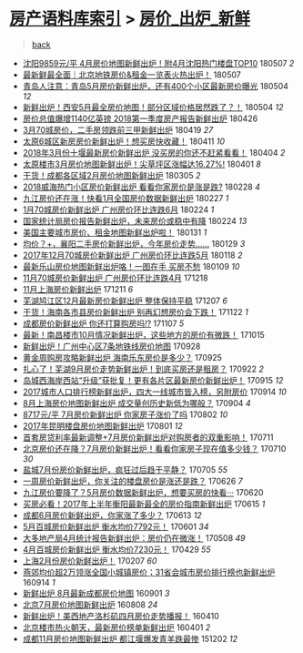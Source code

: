 [房产语料库索引](../../README.md)  > [房价_出炉_新鲜](房价_出炉_新鲜.md)
====
> [back](../README.md)

- [沈阳9859元/平 4月房价地图新鲜出炉！附4月沈阳热门楼盘TOP10](http://jkwz.applinzi.com/ittc/7100374221261898759.html#%E6%B2%88%E9%98%B39859%E5%85%83%2F%E5%B9%B3+4%E6%9C%88%E6%88%BF%E4%BB%B7%E5%9C%B0%E5%9B%BE%E6%96%B0%E9%B2%9C%E5%87%BA%E7%82%89%EF%BC%81%E9%99%844%E6%9C%88%E6%B2%88%E9%98%B3%E7%83%AD%E9%97%A8%E6%A5%BC%E7%9B%98TOP10) 180507 *2* 
- [最新鲜最全面｜北京地铁房价&amp;租金一览表火热出炉！](http://jkwz.applinzi.com/ittc/7100315145878373387.html#%E6%9C%80%E6%96%B0%E9%B2%9C%E6%9C%80%E5%85%A8%E9%9D%A2%EF%BD%9C%E5%8C%97%E4%BA%AC%E5%9C%B0%E9%93%81%E6%88%BF%E4%BB%B7%26amp%3B%E7%A7%9F%E9%87%91%E4%B8%80%E8%A7%88%E8%A1%A8%E7%81%AB%E7%83%AD%E5%87%BA%E7%82%89%EF%BC%81) 180507  
- [青岛人注意：青岛5月房价新鲜出炉，还有400个小区最新房价曝光](http://jkwz.applinzi.com/ittc/7099315698335745041.html#%E9%9D%92%E5%B2%9B%E4%BA%BA%E6%B3%A8%E6%84%8F%EF%BC%9A%E9%9D%92%E5%B2%9B5%E6%9C%88%E6%88%BF%E4%BB%B7%E6%96%B0%E9%B2%9C%E5%87%BA%E7%82%89%EF%BC%8C%E8%BF%98%E6%9C%89400%E4%B8%AA%E5%B0%8F%E5%8C%BA%E6%9C%80%E6%96%B0%E6%88%BF%E4%BB%B7%E6%9B%9D%E5%85%89) 180504 *12* 
- [新鲜出炉！西安5月最全房价地图！部分区域价格居然跌了？！](http://jkwz.applinzi.com/ittc/7099261302189065226.html#%E6%96%B0%E9%B2%9C%E5%87%BA%E7%82%89%EF%BC%81%E8%A5%BF%E5%AE%895%E6%9C%88%E6%9C%80%E5%85%A8%E6%88%BF%E4%BB%B7%E5%9C%B0%E5%9B%BE%EF%BC%81%E9%83%A8%E5%88%86%E5%8C%BA%E5%9F%9F%E4%BB%B7%E6%A0%BC%E5%B1%85%E7%84%B6%E8%B7%8C%E4%BA%86%EF%BC%9F%EF%BC%81) 180504 *12* 
- [房价总值爆增1140亿英镑 2018第一季度房产报告新鲜出炉](http://jkwz.applinzi.com/ittc/7096028236989596689.html#%E6%88%BF%E4%BB%B7%E6%80%BB%E5%80%BC%E7%88%86%E5%A2%9E1140%E4%BA%BF%E8%8B%B1%E9%95%91+2018%E7%AC%AC%E4%B8%80%E5%AD%A3%E5%BA%A6%E6%88%BF%E4%BA%A7%E6%8A%A5%E5%91%8A%E6%96%B0%E9%B2%9C%E5%87%BA%E7%82%89) 180426  
- [3月70城房价，二手房领跌前三甲新鲜出炉](http://jkwz.applinzi.com/ittc/7093629204447101958.html#3%E6%9C%8870%E5%9F%8E%E6%88%BF%E4%BB%B7%EF%BC%8C%E4%BA%8C%E6%89%8B%E6%88%BF%E9%A2%86%E8%B7%8C%E5%89%8D%E4%B8%89%E7%94%B2%E6%96%B0%E9%B2%9C%E5%87%BA%E7%82%89) 180419 *27* 
- [太原6城区新房房价新鲜出炉！想买房快收藏！](http://jkwz.applinzi.com/ittc/7090771295367332871.html#%E5%A4%AA%E5%8E%9F6%E5%9F%8E%E5%8C%BA%E6%96%B0%E6%88%BF%E6%88%BF%E4%BB%B7%E6%96%B0%E9%B2%9C%E5%87%BA%E7%82%89%EF%BC%81%E6%83%B3%E4%B9%B0%E6%88%BF%E5%BF%AB%E6%94%B6%E8%97%8F%EF%BC%81) 180411 *10* 
- [2018年3月份十堰最新房价新鲜出炉 没买房的你还不赶紧看看！](http://jkwz.applinzi.com/ittc/7088155814059836432.html#2018%E5%B9%B43%E6%9C%88%E4%BB%BD%E5%8D%81%E5%A0%B0%E6%9C%80%E6%96%B0%E6%88%BF%E4%BB%B7%E6%96%B0%E9%B2%9C%E5%87%BA%E7%82%89+%E6%B2%A1%E4%B9%B0%E6%88%BF%E7%9A%84%E4%BD%A0%E8%BF%98%E4%B8%8D%E8%B5%B6%E7%B4%A7%E7%9C%8B%E7%9C%8B%EF%BC%81) 180404 *2* 
- [太原楼市3月房价地图新鲜出炉！尖草坪区涨幅达16.27%!](http://jkwz.applinzi.com/ittc/7086907551331648523.html#%E5%A4%AA%E5%8E%9F%E6%A5%BC%E5%B8%823%E6%9C%88%E6%88%BF%E4%BB%B7%E5%9C%B0%E5%9B%BE%E6%96%B0%E9%B2%9C%E5%87%BA%E7%82%89%EF%BC%81%E5%B0%96%E8%8D%89%E5%9D%AA%E5%8C%BA%E6%B6%A8%E5%B9%85%E8%BE%BE16.27%25%21) 180401 *8* 
- [干货！成都各区域2月房价地图新鲜出炉](http://jkwz.applinzi.com/ittc/7076939989466481670.html#%E5%B9%B2%E8%B4%A7%EF%BC%81%E6%88%90%E9%83%BD%E5%90%84%E5%8C%BA%E5%9F%9F2%E6%9C%88%E6%88%BF%E4%BB%B7%E5%9C%B0%E5%9B%BE%E6%96%B0%E9%B2%9C%E5%87%BA%E7%82%89) 180305 *2* 
- [2018威海热门小区房价新鲜出炉  看看你家房价是涨是跌?](http://jkwz.applinzi.com/ittc/7075117367091004433.html#2018%E5%A8%81%E6%B5%B7%E7%83%AD%E9%97%A8%E5%B0%8F%E5%8C%BA%E6%88%BF%E4%BB%B7%E6%96%B0%E9%B2%9C%E5%87%BA%E7%82%89++%E7%9C%8B%E7%9C%8B%E4%BD%A0%E5%AE%B6%E6%88%BF%E4%BB%B7%E6%98%AF%E6%B6%A8%E6%98%AF%E8%B7%8C%3F) 180228 *4* 
- [九江房价还在涨！快看1月全国房价数据新鲜出炉](http://jkwz.applinzi.com/ittc/7074554235595523079.html#%E4%B9%9D%E6%B1%9F%E6%88%BF%E4%BB%B7%E8%BF%98%E5%9C%A8%E6%B6%A8%EF%BC%81%E5%BF%AB%E7%9C%8B1%E6%9C%88%E5%85%A8%E5%9B%BD%E6%88%BF%E4%BB%B7%E6%95%B0%E6%8D%AE%E6%96%B0%E9%B2%9C%E5%87%BA%E7%82%89) 180227 *1* 
- [1月70城房价新鲜出炉 广州房价环比连跌6月](http://jkwz.applinzi.com/ittc/7073671360243303440.html#1%E6%9C%8870%E5%9F%8E%E6%88%BF%E4%BB%B7%E6%96%B0%E9%B2%9C%E5%87%BA%E7%82%89+%E5%B9%BF%E5%B7%9E%E6%88%BF%E4%BB%B7%E7%8E%AF%E6%AF%94%E8%BF%9E%E8%B7%8C6%E6%9C%88) 180224 *1* 
- [国家统计局房价报告新鲜出炉，未来房价或稳中有降](http://jkwz.applinzi.com/ittc/7073655390820893702.html#%E5%9B%BD%E5%AE%B6%E7%BB%9F%E8%AE%A1%E5%B1%80%E6%88%BF%E4%BB%B7%E6%8A%A5%E5%91%8A%E6%96%B0%E9%B2%9C%E5%87%BA%E7%82%89%EF%BC%8C%E6%9C%AA%E6%9D%A5%E6%88%BF%E4%BB%B7%E6%88%96%E7%A8%B3%E4%B8%AD%E6%9C%89%E9%99%8D) 180224 *13* 
- [美国主要城市房价、租金地图新鲜出炉啦！](http://jkwz.applinzi.com/ittc/7064800711789773841.html#%E7%BE%8E%E5%9B%BD%E4%B8%BB%E8%A6%81%E5%9F%8E%E5%B8%82%E6%88%BF%E4%BB%B7%E3%80%81%E7%A7%9F%E9%87%91%E5%9C%B0%E5%9B%BE%E6%96%B0%E9%B2%9C%E5%87%BA%E7%82%89%E5%95%A6%EF%BC%81) 180131 *1* 
- [均价？+，襄阳二手房价新鲜出炉，今年房价走势……](http://jkwz.applinzi.com/ittc/7064097762218345488.html#%E5%9D%87%E4%BB%B7%EF%BC%9F%2B%EF%BC%8C%E8%A5%84%E9%98%B3%E4%BA%8C%E6%89%8B%E6%88%BF%E4%BB%B7%E6%96%B0%E9%B2%9C%E5%87%BA%E7%82%89%EF%BC%8C%E4%BB%8A%E5%B9%B4%E6%88%BF%E4%BB%B7%E8%B5%B0%E5%8A%BF%E2%80%A6%E2%80%A6) 180129 *3* 
- [2017年12月70城房价新鲜出炉 广州房价环比连跌5月](http://jkwz.applinzi.com/ittc/7059861032648836107.html#2017%E5%B9%B412%E6%9C%8870%E5%9F%8E%E6%88%BF%E4%BB%B7%E6%96%B0%E9%B2%9C%E5%87%BA%E7%82%89+%E5%B9%BF%E5%B7%9E%E6%88%BF%E4%BB%B7%E7%8E%AF%E6%AF%94%E8%BF%9E%E8%B7%8C5%E6%9C%88) 180118 *2* 
- [最新乐山房价地图新鲜出炉咯！一图在手 买房不愁](http://jkwz.applinzi.com/ittc/7056542239365268490.html#%E6%9C%80%E6%96%B0%E4%B9%90%E5%B1%B1%E6%88%BF%E4%BB%B7%E5%9C%B0%E5%9B%BE%E6%96%B0%E9%B2%9C%E5%87%BA%E7%82%89%E5%92%AF%EF%BC%81%E4%B8%80%E5%9B%BE%E5%9C%A8%E6%89%8B+%E4%B9%B0%E6%88%BF%E4%B8%8D%E6%84%81) 180109 *10* 
- [11月70城房价新鲜出炉 广州房价环比连跌4月](http://jkwz.applinzi.com/ittc/7048407420504638481.html#11%E6%9C%8870%E5%9F%8E%E6%88%BF%E4%BB%B7%E6%96%B0%E9%B2%9C%E5%87%BA%E7%82%89+%E5%B9%BF%E5%B7%9E%E6%88%BF%E4%BB%B7%E7%8E%AF%E6%AF%94%E8%BF%9E%E8%B7%8C4%E6%9C%88) 171218  
- [11月上海房价新鲜出炉](http://jkwz.applinzi.com/ittc/7045787942939788304.html#11%E6%9C%88%E4%B8%8A%E6%B5%B7%E6%88%BF%E4%BB%B7%E6%96%B0%E9%B2%9C%E5%87%BA%E7%82%89) 171211 *6* 
- [芜湖鸠江区12月最新房价新鲜出炉 整体保持平稳](http://jkwz.applinzi.com/ittc/7044414147171714065.html#%E8%8A%9C%E6%B9%96%E9%B8%A0%E6%B1%9F%E5%8C%BA12%E6%9C%88%E6%9C%80%E6%96%B0%E6%88%BF%E4%BB%B7%E6%96%B0%E9%B2%9C%E5%87%BA%E7%82%89+%E6%95%B4%E4%BD%93%E4%BF%9D%E6%8C%81%E5%B9%B3%E7%A8%B3) 171207 *6* 
- [干货！海南各市县房价新鲜出炉 别再幻想房价会下跌！](http://jkwz.applinzi.com/ittc/7038747509726381072.html#%E5%B9%B2%E8%B4%A7%EF%BC%81%E6%B5%B7%E5%8D%97%E5%90%84%E5%B8%82%E5%8E%BF%E6%88%BF%E4%BB%B7%E6%96%B0%E9%B2%9C%E5%87%BA%E7%82%89+%E5%88%AB%E5%86%8D%E5%B9%BB%E6%83%B3%E6%88%BF%E4%BB%B7%E4%BC%9A%E4%B8%8B%E8%B7%8C%EF%BC%81) 171122 *1* 
- [成都房价新鲜出炉 你还打算购房吗!?](http://jkwz.applinzi.com/ittc/7033171121929716753.html#%E6%88%90%E9%83%BD%E6%88%BF%E4%BB%B7%E6%96%B0%E9%B2%9C%E5%87%BA%E7%82%89+%E4%BD%A0%E8%BF%98%E6%89%93%E7%AE%97%E8%B4%AD%E6%88%BF%E5%90%97%21%3F) 171107 *5* 
- [最新！南昌楼市10月情况新鲜出炉，这些地方的房价有微跌！](http://jkwz.applinzi.com/ittc/7024716283168424976.html#%E6%9C%80%E6%96%B0%EF%BC%81%E5%8D%97%E6%98%8C%E6%A5%BC%E5%B8%8210%E6%9C%88%E6%83%85%E5%86%B5%E6%96%B0%E9%B2%9C%E5%87%BA%E7%82%89%EF%BC%8C%E8%BF%99%E4%BA%9B%E5%9C%B0%E6%96%B9%E7%9A%84%E6%88%BF%E4%BB%B7%E6%9C%89%E5%BE%AE%E8%B7%8C%EF%BC%81) 171015  
- [新鲜出炉！广州中心区7条地铁线房价地图](http://jkwz.applinzi.com/ittc/7018290800692298768.html#%E6%96%B0%E9%B2%9C%E5%87%BA%E7%82%89%EF%BC%81%E5%B9%BF%E5%B7%9E%E4%B8%AD%E5%BF%83%E5%8C%BA7%E6%9D%A1%E5%9C%B0%E9%93%81%E7%BA%BF%E6%88%BF%E4%BB%B7%E5%9C%B0%E5%9B%BE) 170928  
- [黄金周购房攻略新鲜出炉 海南乐东房价是多少？](http://jkwz.applinzi.com/ittc/7017248097393181713.html#%E9%BB%84%E9%87%91%E5%91%A8%E8%B4%AD%E6%88%BF%E6%94%BB%E7%95%A5%E6%96%B0%E9%B2%9C%E5%87%BA%E7%82%89+%E6%B5%B7%E5%8D%97%E4%B9%90%E4%B8%9C%E6%88%BF%E4%BB%B7%E6%98%AF%E5%A4%9A%E5%B0%91%EF%BC%9F) 170925  
- [扎心了！芜湖9月房价走势新鲜出炉！到底买房还是租房？](http://jkwz.applinzi.com/ittc/7016194561297351696.html#%E6%89%8E%E5%BF%83%E4%BA%86%EF%BC%81%E8%8A%9C%E6%B9%969%E6%9C%88%E6%88%BF%E4%BB%B7%E8%B5%B0%E5%8A%BF%E6%96%B0%E9%B2%9C%E5%87%BA%E7%82%89%EF%BC%81%E5%88%B0%E5%BA%95%E4%B9%B0%E6%88%BF%E8%BF%98%E6%98%AF%E7%A7%9F%E6%88%BF%EF%BC%9F) 170922 *2* 
- [岛城西海岸西站“升级”获批复！更有各片区最新房价新鲜出炉！](http://jkwz.applinzi.com/ittc/7013592668033254417.html#%E5%B2%9B%E5%9F%8E%E8%A5%BF%E6%B5%B7%E5%B2%B8%E8%A5%BF%E7%AB%99%E2%80%9C%E5%8D%87%E7%BA%A7%E2%80%9D%E8%8E%B7%E6%89%B9%E5%A4%8D%EF%BC%81%E6%9B%B4%E6%9C%89%E5%90%84%E7%89%87%E5%8C%BA%E6%9C%80%E6%96%B0%E6%88%BF%E4%BB%B7%E6%96%B0%E9%B2%9C%E5%87%BA%E7%82%89%EF%BC%81) 170915 *12* 
- [2017城市人口排行榜新鲜出炉，四大一线城市皆入榜，另附房价](http://jkwz.applinzi.com/ittc/7013182086209602576.html#2017%E5%9F%8E%E5%B8%82%E4%BA%BA%E5%8F%A3%E6%8E%92%E8%A1%8C%E6%A6%9C%E6%96%B0%E9%B2%9C%E5%87%BA%E7%82%89%EF%BC%8C%E5%9B%9B%E5%A4%A7%E4%B8%80%E7%BA%BF%E5%9F%8E%E5%B8%82%E7%9A%86%E5%85%A5%E6%A6%9C%EF%BC%8C%E5%8F%A6%E9%99%84%E6%88%BF%E4%BB%B7) 170914 *10* 
- [8月上海房价地图新鲜出炉 成交量创历史新低为哪般？](http://jkwz.applinzi.com/ittc/7009478565874369553.html#8%E6%9C%88%E4%B8%8A%E6%B5%B7%E6%88%BF%E4%BB%B7%E5%9C%B0%E5%9B%BE%E6%96%B0%E9%B2%9C%E5%87%BA%E7%82%89+%E6%88%90%E4%BA%A4%E9%87%8F%E5%88%9B%E5%8E%86%E5%8F%B2%E6%96%B0%E4%BD%8E%E4%B8%BA%E5%93%AA%E8%88%AC%EF%BC%9F) 170904 *4* 
- [8717元/平 7月房价新鲜出炉 你家房子涨价了吗](http://jkwz.applinzi.com/ittc/6997153572838704145.html#8717%E5%85%83%2F%E5%B9%B3+7%E6%9C%88%E6%88%BF%E4%BB%B7%E6%96%B0%E9%B2%9C%E5%87%BA%E7%82%89+%E4%BD%A0%E5%AE%B6%E6%88%BF%E5%AD%90%E6%B6%A8%E4%BB%B7%E4%BA%86%E5%90%97) 170802 *10* 
- [2017年昆明楼盘房价地图新鲜出炉](http://jkwz.applinzi.com/ittc/6996887522645640208.html#2017%E5%B9%B4%E6%98%86%E6%98%8E%E6%A5%BC%E7%9B%98%E6%88%BF%E4%BB%B7%E5%9C%B0%E5%9B%BE%E6%96%B0%E9%B2%9C%E5%87%BA%E7%82%89) 170801 *12* 
- [首套房贷利率最新调整+7月房价新鲜出炉对购房者的双重影响！](http://jkwz.applinzi.com/ittc/6988986451663258628.html#%E9%A6%96%E5%A5%97%E6%88%BF%E8%B4%B7%E5%88%A9%E7%8E%87%E6%9C%80%E6%96%B0%E8%B0%83%E6%95%B4%2B7%E6%9C%88%E6%88%BF%E4%BB%B7%E6%96%B0%E9%B2%9C%E5%87%BA%E7%82%89%E5%AF%B9%E8%B4%AD%E6%88%BF%E8%80%85%E7%9A%84%E5%8F%8C%E9%87%8D%E5%BD%B1%E5%93%8D%EF%BC%81) 170711  
- [北京房价还在降？7月房价新鲜出炉！看看你家房子现在值多少钱？](http://jkwz.applinzi.com/ittc/6988674612861600772.html#%E5%8C%97%E4%BA%AC%E6%88%BF%E4%BB%B7%E8%BF%98%E5%9C%A8%E9%99%8D%EF%BC%9F7%E6%9C%88%E6%88%BF%E4%BB%B7%E6%96%B0%E9%B2%9C%E5%87%BA%E7%82%89%EF%BC%81%E7%9C%8B%E7%9C%8B%E4%BD%A0%E5%AE%B6%E6%88%BF%E5%AD%90%E7%8E%B0%E5%9C%A8%E5%80%BC%E5%A4%9A%E5%B0%91%E9%92%B1%EF%BC%9F) 170710 *30* 
- [盐城7月份房价新鲜出炉，疯狂过后趋于平静？](http://jkwz.applinzi.com/ittc/6986825660860204036.html#%E7%9B%90%E5%9F%8E7%E6%9C%88%E4%BB%BD%E6%88%BF%E4%BB%B7%E6%96%B0%E9%B2%9C%E5%87%BA%E7%82%89%EF%BC%8C%E7%96%AF%E7%8B%82%E8%BF%87%E5%90%8E%E8%B6%8B%E4%BA%8E%E5%B9%B3%E9%9D%99%EF%BC%9F) 170705 *55* 
- [一周房价新鲜出炉，你关注的楼盘房价是涨还是跌？](http://jkwz.applinzi.com/ittc/6983511083879760901.html#%E4%B8%80%E5%91%A8%E6%88%BF%E4%BB%B7%E6%96%B0%E9%B2%9C%E5%87%BA%E7%82%89%EF%BC%8C%E4%BD%A0%E5%85%B3%E6%B3%A8%E7%9A%84%E6%A5%BC%E7%9B%98%E6%88%BF%E4%BB%B7%E6%98%AF%E6%B6%A8%E8%BF%98%E6%98%AF%E8%B7%8C%EF%BC%9F) 170626 *7* 
- [九江房价要降了？5月房价数据新鲜出炉，想要买房的快看···](http://jkwz.applinzi.com/ittc/6981063328917881860.html#%E4%B9%9D%E6%B1%9F%E6%88%BF%E4%BB%B7%E8%A6%81%E9%99%8D%E4%BA%86%EF%BC%9F5%E6%9C%88%E6%88%BF%E4%BB%B7%E6%95%B0%E6%8D%AE%E6%96%B0%E9%B2%9C%E5%87%BA%E7%82%89%EF%BC%8C%E6%83%B3%E8%A6%81%E4%B9%B0%E6%88%BF%E7%9A%84%E5%BF%AB%E7%9C%8B%C2%B7%C2%B7%C2%B7) 170620  
- [买房必看！2017年上半年衡阳最新最全的房价指南新鲜出炉](http://jkwz.applinzi.com/ittc/6979455547043480580.html#%E4%B9%B0%E6%88%BF%E5%BF%85%E7%9C%8B%EF%BC%812017%E5%B9%B4%E4%B8%8A%E5%8D%8A%E5%B9%B4%E8%A1%A1%E9%98%B3%E6%9C%80%E6%96%B0%E6%9C%80%E5%85%A8%E7%9A%84%E6%88%BF%E4%BB%B7%E6%8C%87%E5%8D%97%E6%96%B0%E9%B2%9C%E5%87%BA%E7%82%89) 170615 *1* 
- [成都6月房价新鲜出炉，你家涨了多少？](http://jkwz.applinzi.com/ittc/6978592310475359236.html#%E6%88%90%E9%83%BD6%E6%9C%88%E6%88%BF%E4%BB%B7%E6%96%B0%E9%B2%9C%E5%87%BA%E7%82%89%EF%BC%8C%E4%BD%A0%E5%AE%B6%E6%B6%A8%E4%BA%86%E5%A4%9A%E5%B0%91%EF%BC%9F) 170613 *12* 
- [5月百城房价新鲜出炉 衡水均价7792元！](http://jkwz.applinzi.com/ittc/6974277057457423365.html#5%E6%9C%88%E7%99%BE%E5%9F%8E%E6%88%BF%E4%BB%B7%E6%96%B0%E9%B2%9C%E5%87%BA%E7%82%89+%E8%A1%A1%E6%B0%B4%E5%9D%87%E4%BB%B77792%E5%85%83%EF%BC%81) 170601 *34* 
- [大多地产局4月统计报告新鲜出炉：房价仍在微涨！](http://jkwz.applinzi.com/ittc/6965336761814221828.html#%E5%A4%A7%E5%A4%9A%E5%9C%B0%E4%BA%A7%E5%B1%804%E6%9C%88%E7%BB%9F%E8%AE%A1%E6%8A%A5%E5%91%8A%E6%96%B0%E9%B2%9C%E5%87%BA%E7%82%89%EF%BC%9A%E6%88%BF%E4%BB%B7%E4%BB%8D%E5%9C%A8%E5%BE%AE%E6%B6%A8%EF%BC%81) 170508 *49* 
- [4月百城房价新鲜出炉 衡水均价7230元！](http://jkwz.applinzi.com/ittc/6961900517105075204.html#4%E6%9C%88%E7%99%BE%E5%9F%8E%E6%88%BF%E4%BB%B7%E6%96%B0%E9%B2%9C%E5%87%BA%E7%82%89+%E8%A1%A1%E6%B0%B4%E5%9D%87%E4%BB%B77230%E5%85%83%EF%BC%81) 170429 *55* 
- [上海2月份房价新鲜出炉！](http://jkwz.applinzi.com/ittc/6931889005754057733.html#%E4%B8%8A%E6%B5%B72%E6%9C%88%E4%BB%BD%E6%88%BF%E4%BB%B7%E6%96%B0%E9%B2%9C%E5%87%BA%E7%82%89%EF%BC%81) 170207 *60* 
- [燕郊均价超2万领涨全国小城镇房价；31省会城市房价排行榜也新鲜出炉](http://jkwz.applinzi.com/ittc/6877679571402490885.html#%E7%87%95%E9%83%8A%E5%9D%87%E4%BB%B7%E8%B6%852%E4%B8%87%E9%A2%86%E6%B6%A8%E5%85%A8%E5%9B%BD%E5%B0%8F%E5%9F%8E%E9%95%87%E6%88%BF%E4%BB%B7%EF%BC%9B31%E7%9C%81%E4%BC%9A%E5%9F%8E%E5%B8%82%E6%88%BF%E4%BB%B7%E6%8E%92%E8%A1%8C%E6%A6%9C%E4%B9%9F%E6%96%B0%E9%B2%9C%E5%87%BA%E7%82%89) 160914 *1* 
- [新鲜出炉 8月最新成都房价地图](http://jkwz.applinzi.com/ittc/6872835024138798085.html#%E6%96%B0%E9%B2%9C%E5%87%BA%E7%82%89+8%E6%9C%88%E6%9C%80%E6%96%B0%E6%88%90%E9%83%BD%E6%88%BF%E4%BB%B7%E5%9C%B0%E5%9B%BE) 160901 *3* 
- [北京7月房价地图新鲜出炉](http://jkwz.applinzi.com/ittc/6864044970230678532.html#%E5%8C%97%E4%BA%AC7%E6%9C%88%E6%88%BF%E4%BB%B7%E5%9C%B0%E5%9B%BE%E6%96%B0%E9%B2%9C%E5%87%BA%E7%82%89) 160808 *24* 
- [新鲜出炉！美西地产洛杉矶四月房价走势播报！](http://jkwz.applinzi.com/ittc/6819382235853489156.html#%E6%96%B0%E9%B2%9C%E5%87%BA%E7%82%89%EF%BC%81%E7%BE%8E%E8%A5%BF%E5%9C%B0%E4%BA%A7%E6%B4%9B%E6%9D%89%E7%9F%B6%E5%9B%9B%E6%9C%88%E6%88%BF%E4%BB%B7%E8%B5%B0%E5%8A%BF%E6%92%AD%E6%8A%A5%EF%BC%81) 160410  
- [北京楼市热火朝天，最新房价榜单新鲜出炉](http://jkwz.applinzi.com/ittc/6816150639226651652.html#%E5%8C%97%E4%BA%AC%E6%A5%BC%E5%B8%82%E7%83%AD%E7%81%AB%E6%9C%9D%E5%A4%A9%EF%BC%8C%E6%9C%80%E6%96%B0%E6%88%BF%E4%BB%B7%E6%A6%9C%E5%8D%95%E6%96%B0%E9%B2%9C%E5%87%BA%E7%82%89) 160401 *2* 
- [成都11月房价地图新鲜出炉 都江堰爆发青羊跌最惨](http://jkwz.applinzi.com/ittc/6771156493894419461.html#%E6%88%90%E9%83%BD11%E6%9C%88%E6%88%BF%E4%BB%B7%E5%9C%B0%E5%9B%BE%E6%96%B0%E9%B2%9C%E5%87%BA%E7%82%89+%E9%83%BD%E6%B1%9F%E5%A0%B0%E7%88%86%E5%8F%91%E9%9D%92%E7%BE%8A%E8%B7%8C%E6%9C%80%E6%83%A8) 151202 *12* 
